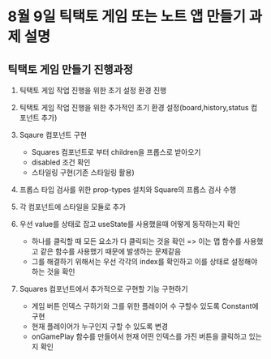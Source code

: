 # 8월 9일 틱택토 게임 또는 노트 앱 만들기 과제 설명

## 틱택토 게임 만들기 진행과정

1. 틱택토 게임 작업 진행을 위한 초기 설정 환경 진행
2. 틱택토 게임 작업 진행을 위한 추가적인 초기 환경 설정(board,history,status 컴포넌트 추가)
3. Sqaure 컴포넌트 구현

   - Squares 컴포넌트로 부터 children을 프롭스로 받아오기
   - disabled 조건 확인
   - 스타일링 구현(기존 스타일링 활용)

4. 프롭스 타입 검사를 위한 prop-types 설치와 Square의 프롭스 검사 수행
5. 각 컴포넌트에 스타일을 모듈로 추가
6. 우선 value를 상태로 잡고 useState를 사용했을때 어떻게 동작하는지 확인

   - 하나를 클릭할 때 모든 요소가 다 클릭되는 것을 확인 => 이는 맵 함수를 사용했고 같은 함수를 사용했기 때문에 발생하는 문제같음
   - 그를 해결하기 위해서는 우선 각각의 index를 확인하고 이를 상태로 설정해야 하는 것을 확인

7. Squares 컴포넌트에서 추가적으로 구현할 기능 구현하기
   - 게임 버튼 인덱스 구하기와 그를 위한 플레이어 수 구할수 있도록 Constant에 구현
   - 현재 플레이어가 누구인지 구할 수 있도록 변경
   - onGamePlay 함수를 만들어서 현재 어떤 인덱스를 가진 버튼을 클릭하고 있는지 확인
